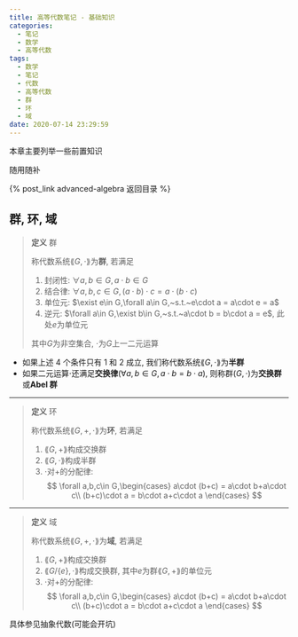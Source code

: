 ```yaml
---
title: 高等代数笔记 - 基础知识
categories:
  - 笔记
  - 数学
  - 高等代数
tags:
  - 数学
  - 笔记
  - 代数
  - 高等代数
  - 群
  - 环
  - 域
date: 2020-07-14 23:29:59
---
```


本章主要列举一些前置知识

随用随补

<!-- more -->

{% post_link advanced-algebra 返回目录 %}

## 群, 环, 域

> **定义** 群
>
> 称代数系统$\lang G,\cdot\rang$为**群**, 若满足
>
> 1. 封闭性: $\forall a,b\in G,a\cdot b\in G$
> 2. 结合律: $\forall a,b,c\in G,(a\cdot b)\cdot c=a\cdot(b\cdot c)$
> 3. 单位元: $\exist e\in G,\forall a\in G,~s.t.~e\cdot a = a\cdot e = a$
> 4. 逆元: $\forall a\in G,\exist b\in G,~s.t.~a\cdot b = b\cdot a = e$, 此处$e$为单位元
>
> 其中$G$为非空集合, $\cdot$为$G$上一二元运算

- 如果上述 4 个条件只有 1 和 2 成立, 我们称代数系统$\lang G,\cdot\rang$为**半群**
- 如果二元运算$\cdot$还满足**交换律**($\forall a,b\in G,a\cdot b=b\cdot a$), 则称群$(G,\cdot)$为**交换群**或**Abel 群**

---

> **定义** 环
>
> 称代数系统$\lang G,+,\cdot\rang$为**环**, 若满足
>
> 1. $\lang G,+\rang$构成交换群
> 2. $\lang G,\cdot\rang$构成半群
> 3. $\cdot$对$+$的分配律:
>    $$
>    \forall a,b,c\in G,\begin{cases}
>      a\cdot (b+c) = a\cdot b+a\cdot c\\
>      (b+c)\cdot a = b\cdot a+c\cdot a
>    \end{cases}
>    $$

---

> **定义** 域
>
> 称代数系统$\lang G,+,\cdot\rang$为**域**, 若满足
>
> 1. $\lang G,+\rang$构成交换群
> 2. $\lang G/\{e\},\cdot\rang$构成交换群, 其中$e$为群$\lang G,+\rang$的单位元
> 3. $\cdot$对$+$的分配律:
>    $$
>    \forall a,b,c\in G,\begin{cases}
>      a\cdot (b+c) = a\cdot b+a\cdot c\\
>      (b+c)\cdot a = b\cdot a+c\cdot a
>    \end{cases}
>    $$

具体参见抽象代数(可能会开坑)
